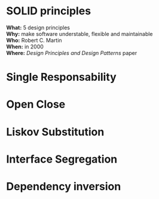 # SOLID principles
**What:**   5 design principles  
**Why:**    make software understable, flexible and maintainable  
**Who:**  Robert C. Martin  
**When:**  in 2000  
**Where:** *Design Principles and Design Patterns* paper

# Single Responsability

# Open Close

# Liskov Substitution

# Interface Segregation

# Dependency inversion